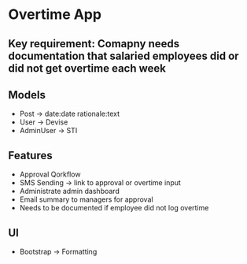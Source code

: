 # Overtime App

## Key requirement: Comapny needs documentation that salaried employees did or did not get overtime each week

## Models

- Post -> date:date rationale:text
- User -> Devise
- AdminUser -> STI

## Features

- Approval Qorkflow
- SMS Sending -> link to approval or overtime input
- Administrate admin dashboard
- Email summary to managers for approval
- Needs to be documented if employee did not log overtime

## UI

- Bootstrap -> Formatting